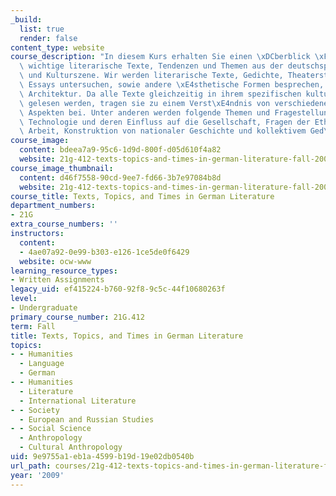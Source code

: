 ```yaml
---
_build:
  list: true
  render: false
content_type: website
course_description: "In diesem Kurs erhalten Sie einen \xDCberblick \xFCber einige\
  \ wichtige literarische Texte, Tendenzen und Themen aus der deutschsprachigen Literatur-\
  \ und Kulturszene. Wir werden literarische Texte, Gedichte, Theaterst\xFCcke und\
  \ Essays untersuchen, sowie andere \xE4sthetische Formen besprechen, wie Film und\
  \ Architektur. Da alle Texte gleichzeitig in ihrem spezifischen kulturellen Kontext\
  \ gelesen werden, tragen sie zu einem Verst\xE4ndnis von verschiedenen historischen\
  \ Aspekten bei. Unter anderen werden folgende Themen und Fragestellungen besprochen:\
  \ Technologie und deren Einfluss auf die Gesellschaft, Fragen der Ethik bei wissenschaftlicher\
  \ Arbeit, Konstruktion von nationaler Geschichte und kollektivem Ged\xE4chtnis.\n"
course_image:
  content: bdeea7a9-95c6-1d9d-800f-d05d610f4a82
  website: 21g-412-texts-topics-and-times-in-german-literature-fall-2009
course_image_thumbnail:
  content: d46f7558-90cd-9ee7-fd66-3b7e97084b8d
  website: 21g-412-texts-topics-and-times-in-german-literature-fall-2009
course_title: Texts, Topics, and Times in German Literature
department_numbers:
- 21G
extra_course_numbers: ''
instructors:
  content:
  - 4ae07a92-0e99-b303-e126-1ce5de0f6429
  website: ocw-www
learning_resource_types:
- Written Assignments
legacy_uid: ef415224-b760-92f8-9c5c-44f10680263f
level:
- Undergraduate
primary_course_number: 21G.412
term: Fall
title: Texts, Topics, and Times in German Literature
topics:
- - Humanities
  - Language
  - German
- - Humanities
  - Literature
  - International Literature
- - Society
  - European and Russian Studies
- - Social Science
  - Anthropology
  - Cultural Anthropology
uid: 9e9755a1-eb1a-4599-b19d-19e02db0540b
url_path: courses/21g-412-texts-topics-and-times-in-german-literature-fall-2009
year: '2009'
---
```


